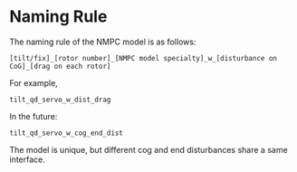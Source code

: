 # Naming Rule

The naming rule of the NMPC model is as follows:

```
[tilt/fix]_[rotor number]_[NMPC model specialty]_w_[disturbance on CoG]_[drag on each rotor]
```

For example,

```
tilt_qd_servo_w_dist_drag
```

In the future:

```
tilt_qd_servo_w_cog_end_dist
```

The model is unique, but different cog and end disturbances share a same interface.